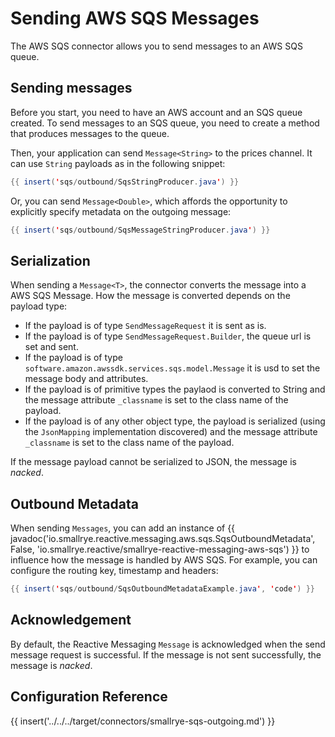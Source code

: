 # Sending AWS SQS Messages

The AWS SQS connector allows you to send messages to an AWS SQS queue.

## Sending messages

Before you start, you need to have an AWS account and an SQS queue created.
To send messages to an SQS queue, you need to create a method that produces messages to the queue.

Then, your application can send `Message<String>` to the prices channel.
It can use `String` payloads as in the following snippet:

``` java
{{ insert('sqs/outbound/SqsStringProducer.java') }}
```

Or, you can send `Message<Double>`, which affords the opportunity to
explicitly specify metadata on the outgoing message:

``` java
{{ insert('sqs/outbound/SqsMessageStringProducer.java') }}
```

## Serialization

When sending a `Message<T>`, the connector converts the message into a AWS SQS Message.
How the message is converted depends on the payload type:

- If the payload is of type `SendMessageRequest` it is sent as is.
- If the payload is of type `SendMessageRequest.Builder`, the queue url is set and sent.
- If the payload is of type `software.amazon.awssdk.services.sqs.model.Message` it is usd to set the message body and attributes.
- If the payload is of primitive types the paylaod is converted to String and the message attribute `_classname` is set to the class name of the payload.
- If the payload is of any other object type, the payload is serialized (using the `JsonMapping` implementation discovered) and the message attribute `_classname` is set to the class name of the payload.

If the message payload cannot be serialized to JSON, the message is *nacked*.

## Outbound Metadata

When sending `Messages`, you can add an instance of {{ javadoc('io.smallrye.reactive.messaging.aws.sqs.SqsOutboundMetadata', False, 'io.smallrye.reactive/smallrye-reactive-messaging-aws-sqs') }}
to influence how the message is handled by AWS SQS. For example, you
can configure the routing key, timestamp and headers:

``` java
{{ insert('sqs/outbound/SqsOutboundMetadataExample.java', 'code') }}
```

## Acknowledgement

By default, the Reactive Messaging `Message` is acknowledged when the
send message request is successful. If the message is not sent successfully, the message is *nacked*.

## Configuration Reference

{{ insert('../../../target/connectors/smallrye-sqs-outgoing.md') }}

